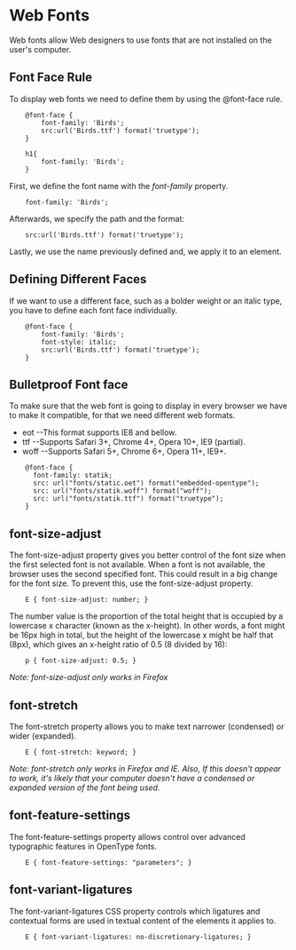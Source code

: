 # Web Fonts

Web fonts allow Web designers to use fonts that are not installed on the user's computer.

## Font Face Rule

To display web fonts we need to define them by using the @font-face rule.

```
	@font-face {
		font-family: 'Birds';
		src:url('Birds.ttf') format('truetype');
	}

	h1{
		font-family: 'Birds';
	}
```

First, we define the font name with the _font-family_ property.

```
	font-family: 'Birds';
```

Afterwards, we specify the path and the format:

```
	src:url('Birds.ttf') format('truetype');
```

Lastly, we use the name previously defined and, we apply it to an element.

## Defining Different Faces

If we want to use a different face, such as a bolder weight or an italic type, you have to define each font face individually.

```
	@font-face {
		font-family: 'Birds';
		font-style: italic;
		src:url('Birds.ttf') format('truetype');
	}
```

## Bulletproof Font face

To make sure that the web font is going to display in every browser we have to make it compatible, for that we need different web formats.

- eot --This format supports IE8 and bellow.
- ttf --Supports Safari 3+, Chrome 4+, Opera 10+, IE9 (partial).
- woff --Supports Safari 5+, Chrome 6+, Opera 11+, IE9+.

```
	@font-face {
	  font-family: statik;
	  src: url("fonts/static.oet") format("embedded-opentype");
	  src: url("fonts/statik.woff") format("woff");
	  src: url("fonts/statik.ttf") format("truetype");
	}
```

## font-size-adjust

The font-size-adjust property gives you better control of the font size when the first selected font is not available. When a font is not available, the browser uses the second specified font. This could result in a big change for the font size. To prevent this, use the font-size-adjust property.

```
	E { font-size-adjust: number; }
```

The number value is the proportion of the total height that is occupied by a lowercase x character (known as the x-height). In other words, a font might be 16px high in total, but the height of the lowercase x might be half that (8px), which gives an x-height ratio of 0.5 (8 divided by 16):

```
	p { font-size-adjust: 0.5; }
```

_Note: font-size-adjust only works in Firefox_

## font-stretch

The font-stretch property allows you to make text narrower (condensed) or wider (expanded).

```
	E { font-stretch: keyword; }
```

_Note: font-stretch only works in Firefox and IE. Also, If this doesn't appear to work, it's likely that your computer doesn't have a condensed or expanded version of the font being used._

## font-feature-settings

The font-feature-settings property allows control over advanced typographic features in OpenType fonts.

```
	E { font-feature-settings: "parameters"; }
```

## font-variant-ligatures

The font-variant-ligatures CSS property controls which ligatures and contextual forms are used in textual content of the elements it applies to.

```
	E { font-variant-ligatures: no-discretionary-ligatures; }
```

